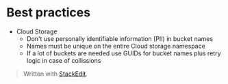 
# Best practices

- Cloud Storage
	- Don't use personally identifiable information (PII) in bucket names
	- Names must be unique on the entire Cloud storage namespace
	- If a lot of buckets are needed use GUIDs for bucket names plus retry logic in case of collissions

> Written with [StackEdit](https://stackedit.io/).
<!--stackedit_data:
eyJoaXN0b3J5IjpbMTk5NzA1ODIwMl19
-->